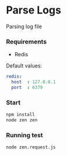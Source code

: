 # Parse Logs
Parsing log file


### Requirements

- Redis

Default values:

```yaml
redis:
  host  : 127.0.0.1
  port  : 6379
```


### Start

```bash
npm install
node zen zen

```

### Running test

```bahs
node zen.request.js
```
